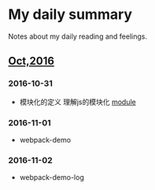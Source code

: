# My daily summary
Notes about my daily reading and feelings.

## [Oct,2016](oct/)

### 2016-10-31
* 模块化的定义 理解js的模块化 [module](oct/31st/module.md)

### 2016-11-01
* webpack-demo

### 2016-11-02
* webpack-demo-log  

